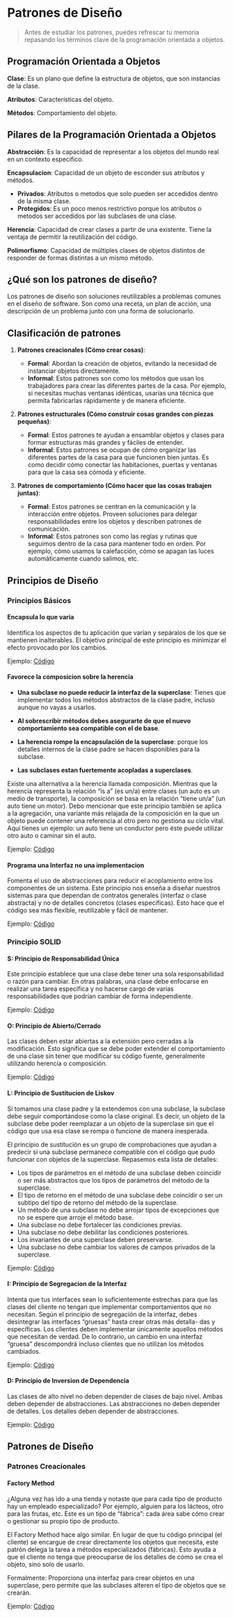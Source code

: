 # Patrones de Diseño

> Antes de estudiar los patrones, puedes refrescar tu memoria repasando los términos clave de la programación orientada a objetos.

## Programación Orientada a Objetos

**Clase**: Es un plano que define la estructura de objetos, que son instancias de la clase.

**Atributos**: Características del objeto.

**Métodos**: Comportamiento del objeto.

## Pilares de la Programación Orientada a Objetos

**Abstracción**: Es la capacidad de representar a los objetos del mundo real en un contexto especifico.

**Encapsulacion**: Capacidad de un objeto de esconder sus atributos y métodos.

- **Privados**: Atributos o metodos que  solo pueden ser accedidos dentro de la misma clase.
- **Protegidos**: Es un poco menos restrictivo porque los atributos o metodos ser accedidos por las subclases de una clase.

**Herencia**: Capacidad de crear clases a partir de una existente. Tiene la ventaja de permitir la reutilización del código.

**Polimorfismo**: Capacidad de múltiples clases de objetos distintos de responder de formas distintas a un mismo método.

## ¿Qué son los patrones de diseño?

Los patrones de diseño son soluciones reutilizables a problemas comunes en el diseño de software. Son como una receta, un plan de acción, una descripción de un problema junto con una forma de solucionarlo.

## Clasificación de patrones

1. **Patrones creacionales (Cómo crear cosas)**:
    - **Formal**: Abordan la creación de objetos, evitando la necesidad de instanciar objetos directamente.
    - **Informal**: Estos patrones son como los métodos que usan los trabajadores para crear las diferentes partes de la casa. Por ejemplo, si necesitas muchas ventanas idénticas, usarías una técnica que permita fabricarlas rápidamente y de manera eficiente.

2. **Patrones estructurales (Cómo construir cosas grandes con piezas pequeñas)**:
    - **Formal**: Estos patrones te ayudan a ensamblar objetos y clases para formar estructuras más grandes y fáciles de entender.
    - **Informal**: Estos patrones se ocupan de cómo organizar las diferentes partes de la casa para que funcionen bien juntas. Es como decidir cómo conectar las habitaciones, puertas y ventanas para que la casa sea cómoda y eficiente.

3. **Patrones de comportamiento (Cómo hacer que las cosas trabajen juntas)**:
    - **Formal**: Estos patrones se centran en la comunicación y la interacción entre objetos. Proveen soluciones para delegar responsabilidades entre los objetos y describen patrones de comunicación.
    - **Informal**: Estos patrones son como las reglas y rutinas que seguimos dentro de la casa para mantener todo en orden. Por ejemplo, cómo usamos la calefacción, cómo se apagan las luces automáticamente cuando salimos, etc.

## Principios de Diseño

### Principios Básicos

#### Encapsula lo que varia

Identifica los aspectos de tu aplicación que varían y sepáralos de los que se mantienen inalterables.
El objetivo principal de este principio es minimizar el efecto provocado por los cambios.

Ejemplo: [Código](https://github.com/abelcarriizo/patrones-de-diseno/tree/main/code/principios/principios_b%C3%A1sicos/Encapsula%20lo%20que%20varia)

#### Favorece la composicion sobre la herencia

- **Una subclase no puede reducir la interfaz de la superclase**: Tienes que implementar todos los métodos abstractos de la clase padre, incluso aunque no vayas a usarlos.

- **Al sobrescribir métodos debes asegurarte de que el nuevo comportamiento sea compatible con el de base**.

- **La herencia rompe la encapsulación de la superclase**: porque los detalles internos de la clase padre se hacen disponibles
para la subclase.

- **Las subclases estan fuertemente acopladas a superclases**.

Existe una alternativa a la herencia llamada composición. Mientras que la herencia representa la relación “is a” (es un/a) entre clases (un auto es un medio de transporte), la composición se basa en la relación “tiene un/a” (un auto tiene un motor).
Debo mencionar que este principio también se aplica a la agregación, una variante más relajada de la composición en la que un objeto puede contener una referencia al otro pero no gestiona su ciclo vital. Aquí tienes un ejemplo: un auto tiene un conductor pero éste puede utilizar otro auto o caminar sin el auto.

Ejemplo: [Código](https://github.com/abelcarriizo/patrones-de-diseno/tree/main/code/principios/principios_b%C3%A1sicos/Favorece%20la%20composicion%20sobre%20la%20herencia)

#### Programa una Interfaz no una implementacion

Fomenta el uso de abstracciones para reducir el acoplamiento entre los componentes de un sistema.
Este principio nos enseña a diseñar nuestros sistemas para que dependan de contratos generales (interfaz o clase abstracta) y no de detalles concretos (clases específicas). Esto hace que el código sea más flexible, reutilizable y fácil de mantener.

Ejemplo: [Código](https://github.com/abelcarriizo/patrones-de-diseno/tree/main/code/principios/principios_b%C3%A1sicos/Programa%20a%20una%20interfaz%20no%20una%20implementacion)

### Principio SOLID

#### S: Principio de Responsabilidad Única

Este principio establece que una clase debe tener una sola responsabilidad o razón para cambiar. En otras palabras, una clase debe enfocarse en realizar una tarea específica y no hacerse cargo de varias responsabilidades que podrían cambiar de forma independiente.

Ejemplo: [Código](https://github.com/abelcarriizo/patrones-de-diseno/tree/main/code/principios/SOLID/S.%20Principio%20de%20Responsabilidad%20Unica)

#### O: Principio de Abierto/Cerrado

Las clases deben estar abiertas a la extensión pero cerradas a la modificación. Esto significa que se debe poder extender el comportamiento de una clase sin tener que modificar su código fuente, generalmente utilizando herencia o composición.

Ejemplo: [Código](https://github.com/abelcarriizo/patrones-de-diseno/tree/main/code/principios/SOLID/O.%20Principio%20de%20Abierto%20Cerrado)

#### L: Principio de Sustitucion de Liskov

Si tomamos una clase padre y la extendemos con una subclase, la subclase debe seguir comportándose como la clase original. Es decir, un objeto de la subclase debe poder reemplazar a un objeto de la superclase sin que el código que usa esa clase se rompa o funcione de manera inesperada.

El principio de sustitución es un grupo de comprobaciones que ayudan a predecir si una subclase permanece compatible con el código que pudo funcionar con objetos de la superclase. Repasemos esta lista de detalles:

- Los tipos de parámetros en el método de una subclase deben coincidir o ser más abstractos que los tipos de parámetros del método de la superclase.
- El tipo de retorno en el método de una subclase debe coincidir o ser un subtipo del tipo de retorno del método de la superclase.
- Un método de una subclase no debe arrojar tipos de excepciones que no se espere que arroje el método base.
- Una subclase no debe fortalecer las condiciones previas.
- Una subclase no debe debilitar las condiciones posteriores.
- Los invariantes de una superclase deben preservarse.
- Una subclase no debe cambiar los valores de campos privados de la superclase.

Ejemplo: [Código](https://github.com/abelcarriizo/patrones-de-diseno/tree/main/code/principios/SOLID/L.%20Principio%20de%20Sustitucion%20de%20Liskov)

#### I: Principio de Segregacion de la Interfaz

Intenta que tus interfaces sean lo suficientemente estrechas para que las clases del cliente no tengan que implementar comportamientos que no necesitan.
Según el principio de segregación de la interfaz, debes desintegrar las interfaces “gruesas” hasta crear otras más detalla-
das y específicas. Los clientes deben implementar únicamente aquellos métodos que necesitan de verdad. De lo contrario, un
cambio en una interfaz “gruesa” descompondrá incluso clientes que no utilizan los métodos cambiados.

Ejemplo: [Código](https://github.com/abelcarriizo/patrones-de-diseno/tree/main/code/principios/SOLID/I.%20Principio%20de%20Segregacion%20de%20la%20Interfaz)

#### D: Principio de Inversion de Dependencia

Las clases de alto nivel no deben depender de clases de bajo nivel. Ambas deben depender de abstracciones. Las abstracciones no deben depender de detalles. Los detalles deben depender de abstracciones.

Ejemplo: [Código](https://github.com/abelcarriizo/patrones-de-diseno/tree/main/code/principios/SOLID/D.%20Principio%20de%20Inversion%20de%20la%20Dependencia)

## Patrones de Diseño

### Patrones Creacionales

#### Factory Method

¿Alguna vez has ido a una tienda y notaste que para cada tipo de producto hay un empleado especializado? Por ejemplo, alguien para los lácteos, otro para las frutas, etc. Este es un tipo de “fábrica”: cada área sabe cómo crear o gestionar su propio tipo de producto.

El Factory Method hace algo similar. En lugar de que tu código principal (el cliente) se encargue de crear directamente los objetos que necesita, este patrón delega la tarea a métodos especializados (fábricas). Esto ayuda a que el cliente no tenga que preocuparse de los detalles de cómo se crea el objeto, sino solo de usarlo.

Formalmente: Proporciona una interfaz para crear objetos en una superclase, pero permite que las subclases alteren el tipo de objetos que se crearán.

Ejemplo: [Código](https://github.com/abelcarriizo/patrones-de-diseno/tree/main/code/patrones/Creacionales/factory_method)
